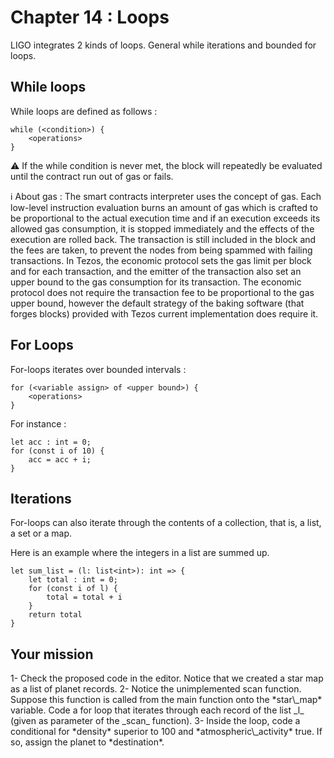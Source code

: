 # Chapter 14 : Loops

<dialog character="pilot">Captain, now that we left the atmosphere of earth, we should scan nearby star systems for alien activity. We know that the Xenomorphs like planets with high density, usually above 100 g/cm³ and that their machines trigger atmospheric activity. You should trigger a scan with these parameters.</dialog>

LIGO integrates 2 kinds of loops. General while iterations and bounded for loops.

## While loops

While loops are defined as follows :

```
while (<condition>) {
    <operations>
}
```

⚠️ If the while condition is never met, the block will repeatedly be evaluated until the contract run out of gas or fails.

ℹ️ About gas : The smart contracts interpreter uses the concept of gas. Each low-level instruction evaluation burns an amount of gas which is crafted to be proportional to the actual execution time and if an execution exceeds its allowed gas consumption, it is stopped immediately and the effects of the execution are rolled back. The transaction is still included in the block and the fees are taken, to prevent the nodes from being spammed with failing transactions. In Tezos, the economic protocol sets the gas limit per block and for each transaction, and the emitter of the transaction also set an upper bound to the gas consumption for its transaction. The economic protocol does not require the transaction fee to be proportional to the gas upper bound, however the default strategy of the baking software (that forges blocks) provided with Tezos current implementation does require it.

## For Loops

For-loops iterates over bounded intervals :

```
for (<variable assign> of <upper bound>) {
    <operations>
}
```

For instance :

```
let acc : int = 0;
for (const i of 10) {
    acc = acc + i;
}
```

## Iterations

For-loops can also iterate through the contents of a collection, that is, a list, a set or a map.

Here is an example where the integers in a list are summed up.

```
let sum_list = (l: list<int>): int => {
    let total : int = 0;
    for (const i of l) {
        total = total + i
    }
    return total
}
```

## Your mission

<!-- prettier-ignore -->1- Check the proposed code in the editor. Notice that we created a star map as a list of planet records.

<!-- prettier-ignore -->2- Notice the unimplemented scan function. Suppose this function is called from the main function onto the *star\_map* variable. Code a for loop that iterates through each record of the list _l_ (given as parameter of the _scan_ function).

<!-- prettier-ignore -->3- Inside the loop, code a conditional for *density* superior to 100 and *atmospheric\_activity* true. If so, assign the planet to *destination*.
